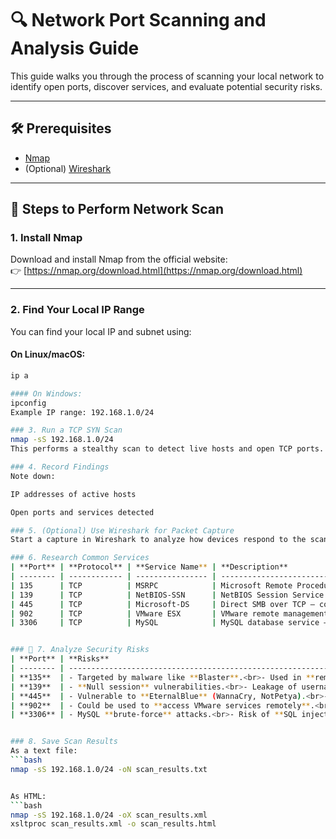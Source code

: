 # 🔍 Network Port Scanning and Analysis Guide

This guide walks you through the process of scanning your local network to identify open ports, discover services, and evaluate potential security risks.

---

## 🛠️ Prerequisites

- [Nmap](https://nmap.org/download.html)
- (Optional) [Wireshark](https://www.wireshark.org/download.html)

---

## 🚀 Steps to Perform Network Scan

### 1. Install Nmap
Download and install Nmap from the official website:  
👉 [https://nmap.org/download.html](https://nmap.org/download.html)

---

### 2. Find Your Local IP Range
You can find your local IP and subnet using:

#### On Linux/macOS:
```bash
ip a

#### On Windows:
ipconfig
Example IP range: 192.168.1.0/24

### 3. Run a TCP SYN Scan
nmap -sS 192.168.1.0/24
This performs a stealthy scan to detect live hosts and open TCP ports.

### 4. Record Findings
Note down:

IP addresses of active hosts

Open ports and services detected

### 5. (Optional) Use Wireshark for Packet Capture
Start a capture in Wireshark to analyze how devices respond to the scan.

### 6. Research Common Services
| **Port** | **Protocol** | **Service Name** | **Description**                                                  |
| -------- | ------------ | ---------------- | ---------------------------------------------------------------- |
| 135      | TCP          | MSRPC            | Microsoft Remote Procedure Call — used for DCOM services.        |
| 139      | TCP          | NetBIOS-SSN      | NetBIOS Session Service — used for Windows file/printer sharing. |
| 445      | TCP          | Microsoft-DS     | Direct SMB over TCP — commonly used for file sharing in Windows. |
| 902      | TCP          | VMware ESX       | VMware remote management (used by ESXi hosts).                   |
| 3306     | TCP          | MySQL            | MySQL database service — used for managing SQL databases.        |


### 🔐 7. Analyze Security Risks
| **Port** | **Risks**                                                                                    | **Mitigation**                                                                            |
| -------- | -------------------------------------------------------------------------------------------- | ----------------------------------------------------------------------------------------- |
| **135**  | - Targeted by malware like **Blaster**.<br>- Used in **remote code execution** attacks.      | - Block externally.<br>- Allow only on internal segments.<br>- Harden RPC settings.       |
| **139**  | - **Null session** vulnerabilities.<br>- Leakage of usernames/shares.                        | - Disable NetBIOS.<br>- Use strong firewall rules.<br>- Use SMBv2/v3 only.                |
| **445**  | - Vulnerable to **EternalBlue** (WannaCry, NotPetya).<br>- **SMB relay** attacks.            | - Disable SMBv1.<br>- Patch system.<br>- Block port externally.                           |
| **902**  | - Could be used to **access VMware services remotely**.<br>- Potential **ESXi enumeration**. | - Restrict to management networks.<br>- Use VPN + firewall.<br>- Update VMware software.  |
| **3306** | - MySQL **brute-force** attacks.<br>- Risk of **SQL injection** if exposed to public.        | - Don’t expose publicly.<br>- Use strong credentials.<br>- Enable SSL and access control. |


### 8. Save Scan Results
As a text file:
```bash
nmap -sS 192.168.1.0/24 -oN scan_results.txt


As HTML:
```bash
nmap -sS 192.168.1.0/24 -oX scan_results.xml
xsltproc scan_results.xml -o scan_results.html
